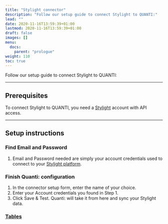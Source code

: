 ```yaml
---
title: "Stylight connector"
description: "Follow our setup guide to connect Stylight to QUANTI:"
lead: ""
date: 2020-11-16T13:59:39+01:00
lastmod: 2020-11-16T13:59:39+01:00
draft: false
images: []
menu:
  docs:
    parent: "prologue"
weight: 110
toc: true
---
```


Follow our setup guide to connect Stylight to QUANTI:

* * * * *

Prerequisites
----------------------------------------------------------------------------------------------------------------------------------------------------

To connect Stylight to QUANTI, you need a [Stylight](https://partner.stylight.com/) account with API access.

* * * * *

Setup instructions
-------------------------------------------------------------------------------------------------------------------------------------------------------------

### Find Email and Password

1.  Email and Password needed are simply your account credentials used to connect to your [Stylight platform](https://partner.stylight.net/login).

### Finish Quanti: configuration

1.  In the connector setup form, enter the name of your choice.
2.  Enter your Account credentials you found in Step 1.
3.  Click Save & Test. Quanti: will take it from here and sync your Stylight data.

### [Tables](https://dbdiagram.io/d/[-Stylight-Connector-]-Data-model-65c0b938ac844320ae75cb9c)